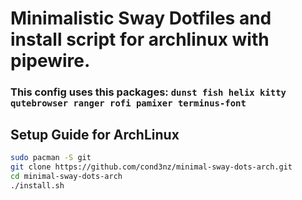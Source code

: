 # Minimalistic Sway Dotfiles and install script for archlinux with pipewire.

### This config uses this packages: ```dunst fish helix kitty qutebrowser ranger rofi pamixer terminus-font```

## Setup Guide for ArchLinux
```sh
sudo pacman -S git
git clone https://github.com/cond3nz/minimal-sway-dots-arch.git
cd minimal-sway-dots-arch
./install.sh
```
